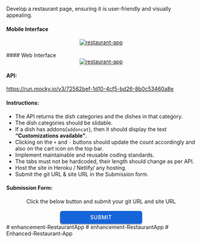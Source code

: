 Develop a restaurant page, ensuring it is user-friendly and visually appealing.

#### Mobile Interface

<a href="https://res.cloudinary.com/dupvp9gj9/image/upload/v1688464567/Restaurant_page_movie-view_dqv1fl.png" target=_blank_>
    <div style="text-align: center;">
        <img src="https://res.cloudinary.com/dupvp9gj9/image/upload/v1688465518/Restaurant_page_movie-view_2_p6r4up.png" alt="restaurant-app" style="max-width:70%;box-shadow:0 2.8px 2.2px rgba(0, 0, 0, 0.12)">
    </div>
</a>

<br/>
#### Web Interface
<a href="https://res.cloudinary.com/dupvp9gj9/image/upload/v1688464566/Restaurant_page_web-view_l7snar.png" target=_blank_ >
    <div style="text-align: center;">
        <img src="https://res.cloudinary.com/dupvp9gj9/image/upload/v1688464566/Restaurant_page_web-view_l7snar.png" alt="restaurant-app" style="max-width:70%;box-shadow:0 2.8px 2.2px rgba(0, 0, 0, 0.12)">
    </div>
</a>

#### API:

<a href="https://run.mocky.io/v3/72562bef-1d10-4cf5-bd26-8b0c53460a8e" target=_blank_ >https://run.mocky.io/v3/72562bef-1d10-4cf5-bd26-8b0c53460a8e</a>

#### Instructions:

- The API returns the dish categories and the dishes in that category.
- The dish categories should be slidable.
- If a dish has addons(`addoncat`), then it should display the text **“Customizations available”**.
- Clicking on the `+` and `-` buttons should update the count accordingly and also on the cart icon on the top bar.
- Implement maintainable and reusable coding standards.
- The tabs must not be hardcoded, their length should change as per API.
- Host the site in Heroku / Netlify/ any hosting.
- Submit the git URL & site URL in the Submission form.

#### Submission Form:

<center>Click the below button and submit your git URL and site URL</center>
<br>
<a target=_blank_ href="https://forms.gle/NNpW1HBk7aDDaKuw6">
  <center><button style="color: #fff; border: none; cursor: pointer; width: 218px; height: 34px; background-color: rgb(22, 101, 216); border-radius: 5.4px; box-shadow: rgb(0 0 0 / 36%) 0px 2px 4px 0px;font-family: Inter;font-size: 14px;color: rgb(255, 255, 255);font-weight: 500;letter-spacing: 0.5px;text-transform: uppercase;">
    SUBMIT
  </button>
  </center>
</a>
# enhancement-RestaurantApp
# enhancement-RestaurantApp
# Enhanced-Restaurant-App
